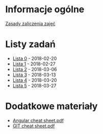 # Informacje ogólne
[Zasady zaliczenia zajęć](https://pwr-piisw.github.io/materialy/laboratorium.pdf)

# Listy zadań
* [Lista 0](https://pwr-piisw.github.io/materialy/listy/2017/lista_0.pdf) - 2018-02-20
* [Lista 1](https://pwr-piisw.github.io/materialy/listy/2017/lista_1.pdf) - 2018-02-27
* [Lista 2](https://pwr-piisw.github.io/materialy/listy/2017/lista_2.pdf) - 2018-03-06
* [Lista 3](https://pwr-piisw.github.io/materialy/listy/2017/lista_3.pdf) - 2018-03-13
* [Lista 4](https://pwr-piisw.github.io/materialy/listy/2017/lista_4.pdf) - 2018-03-20
* [Lista 5](https://pwr-piisw.github.io/materialy/listy/2017/lista_5.pdf) - 2018-03-27

# Dodatkowe materiały
* [Angular cheat sheet.pdf](https://pwr-piisw.github.io/materialy/Angular%20cheat%20sheet.pdf)
* [GIT cheat sheet.pdf](https://pwr-piisw.github.io/materialy/GIT%20Cheat%20Sheet.pdf)
